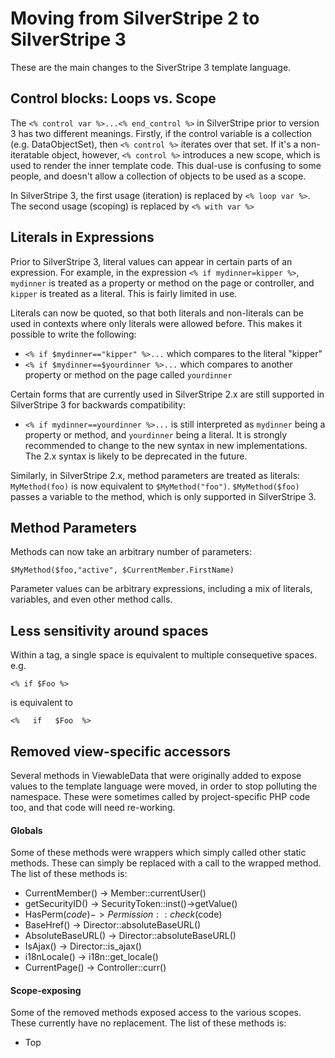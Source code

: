 # Moving from SilverStripe 2 to SilverStripe 3

These are the main changes to the SiverStripe 3 template language.

## Control blocks: Loops vs. Scope

The `<% control var %>...<% end_control %>` in SilverStripe prior to version 3 has two different meanings. Firstly, if the control variable is a collection (e.g. DataObjectSet), then `<% control %>` iterates over that set. If it's a non-iteratable object, however, `<% control %>` introduces a new scope, which is used to render the inner template code. This dual-use is confusing to some people, and doesn't allow a collection of objects to be used as a scope.

In SilverStripe 3, the first usage (iteration) is replaced by `<% loop var %>`. The second usage (scoping) is replaced by `<% with var %>`

## Literals in Expressions

Prior to SilverStripe 3, literal values can appear in certain parts of an expression. For example, in the expression `<% if mydinner=kipper %>`, `mydinner` is treated as a property or method on the page or controller, and `kipper` is treated as a literal. This is fairly limited in use.

Literals can now be quoted, so that both literals and non-literals can be used in contexts where only literals were allowed before. This makes it possible to write the following:

 * `<% if $mydinner=="kipper" %>...` which compares to the literal "kipper"
 * `<% if $mydinner==$yourdinner %>...` which compares to another property or method on the page called `yourdinner`

Certain forms that are currently used in SilverStripe 2.x are still supported in SilverStripe 3 for backwards compatibility:

 * `<% if mydinner==yourdinner %>...` is still interpreted as `mydinner` being a property or method, and `yourdinner` being a literal. It is strongly recommended to change to the new syntax in new implementations. The 2.x syntax is likely to be deprecated in the future.

Similarly, in SilverStripe 2.x, method parameters are treated as literals: `MyMethod(foo)` is now equivalent to `$MyMethod("foo")`. `$MyMethod($foo)` passes a variable to the method, which is only supported in SilverStripe 3.

## Method Parameters

Methods can now take an arbitrary number of parameters:

    $MyMethod($foo,"active", $CurrentMember.FirstName)

Parameter values can be arbitrary expressions, including a mix of literals, variables, and even other method calls.

## Less sensitivity around spaces

Within a tag, a single space is equivalent to multiple consequetive spaces. e.g.

    <% if $Foo %>

is equivalent to

    <%   if   $Foo  %>


## Removed view-specific accessors

Several methods in ViewableData that were originally added to expose values to the template language were moved,
in order to stop polluting the namespace. These were sometimes called by project-specific PHP code too, and that code
will need re-working.

#### Globals

Some of these methods were wrappers which simply called other static methods. These can simply be replaced with a call
to the wrapped method. The list of these methods is:

 - CurrentMember() -> Member::currentUser()
 - getSecurityID() -> SecurityToken::inst()->getValue()
 - HasPerm($code) -> Permission::check($code)
 - BaseHref() -> Director::absoluteBaseURL()
 - AbsoluteBaseURL() -> Director::absoluteBaseURL()
 - IsAjax() -> Director::is_ajax()
 - i18nLocale() -> i18n::get_locale()
 - CurrentPage() -> Controller::curr()

#### Scope-exposing

Some of the removed methods exposed access to the various scopes. These currently have no replacement. The list of
these methods is:

 - Top

